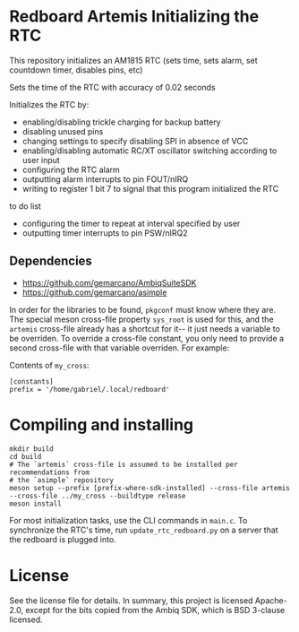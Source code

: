 # Redboard Artemis Initializing the RTC

This repository initializes an AM1815 RTC (sets time, sets alarm, set countdown timer, disables pins, etc)

Sets the time of the RTC with accuracy of 0.02 seconds

Initializes the RTC by:
- enabling/disabling trickle charging for backup battery
- disabling unused pins
- changing settings to specify disabling SPI in absence of VCC
- enabling/disabling automatic RC/XT oscillator switching according to user input
- configuring the RTC alarm
- outputting alarm interrupts to pin FOUT/nIRQ
- writing to register 1 bit 7 to signal that this program initialized the RTC

to do list
- configuring the timer to repeat at interval specified by user
- outputting timer interrupts to pin PSW/nIRQ2


## Dependencies
 - https://github.com/gemarcano/AmbiqSuiteSDK
 - https://github.com/gemarcano/asimple

In order for the libraries to be found, `pkgconf` must know where they are. The
special meson cross-file property `sys_root` is used for this, and the
`artemis` cross-file already has a shortcut for it-- it just needs a
variable to be overriden. To override a cross-file constant, you only need to
provide a second cross-file with that variable overriden. For example:

Contents of `my_cross`:
```
[constants]
prefix = '/home/gabriel/.local/redboard'
```

# Compiling and installing
```
mkdir build
cd build
# The `artemis` cross-file is assumed to be installed per recommendations from
# the `asimple` repository
meson setup --prefix [prefix-where-sdk-installed] --cross-file artemis --cross-file ../my_cross --buildtype release
meson install
```

For most initialization tasks, use the CLI commands in `main.c`. To synchronize the RTC's
time, run `update_rtc_redboard.py` on a server that the redboard is plugged into.

# License

See the license file for details. In summary, this project is licensed
Apache-2.0, except for the bits copied from the Ambiq SDK, which is BSD
3-clause licensed.
